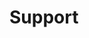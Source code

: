# Support

<!-- How to get help with Wippy. Include support channels, community resources, bug reporting process, feature requests, and contact information for different types of support. -->

